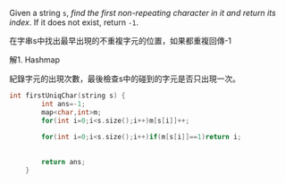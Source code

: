 Given a string `s`, _find the first non-repeating character in it and return its index_. If it does not exist, return `-1`.

在字串s中找出最早出現的不重複字元的位置，如果都重複回傳-1

解1. Hashmap

紀錄字元的出現次數，最後檢查s中的碰到的字元是否只出現一次。

```cpp
int firstUniqChar(string s) {
        int ans=-1;
        map<char,int>m;
        for(int i=0;i<s.size();i++)m[s[i]]++;
        
        for(int i=0;i<s.size();i++)if(m[s[i]]==1)return i;
        
  
        return ans;
    }
```